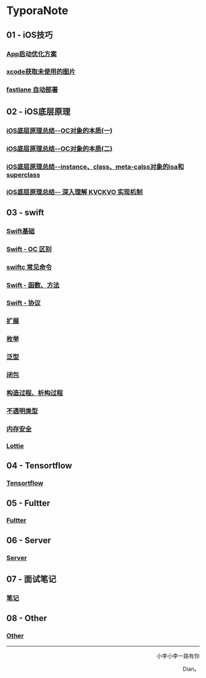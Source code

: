 # TyporaNote

## 01 - iOS技巧

### <a href="[https://github.com/lidian6864677/TyporaNote/blob/master/Dian%E2%80%98s%20Note/01%20-%20iOS%E6%8A%80%E5%B7%A7/App%E5%90%AF%E5%8A%A8%E4%BC%98%E5%8C%96%E6%96%B9%E6%A1%88.md](https://github.com/lidian6864677/TyporaNote/blob/master/Dian‘s Note/01 - iOS技巧/App启动优化方案.md)" target="_blank">App启动优化方案</a>

### <a href="[https://github.com/lidian6864677/TyporaNote/blob/master/Dian%E2%80%98s%20Note/01%20-%20iOS%E6%8A%80%E5%B7%A7/xcode%E8%8E%B7%E5%8F%96%E6%9C%AA%E4%BD%BF%E7%94%A8%E7%9A%84%E5%9B%BE%E7%89%87.md](https://github.com/lidian6864677/TyporaNote/blob/master/Dian‘s Note/01 - iOS技巧/xcode获取未使用的图片.md)" target="_blank">xcode获取未使用的图片</a>

### <a href="[https://github.com/lidian6864677/TyporaNote/blob/master/Dian%E2%80%98s%20Note/01%20-%20iOS%E6%8A%80%E5%B7%A7/fastlane%20%E8%87%AA%E5%8A%A8%E9%83%A8%E7%BD%B2.md](https://github.com/lidian6864677/TyporaNote/blob/master/Dian‘s Note/01 - iOS技巧/fastlane 自动部署.md)" target="_blank">fastlane 自动部署</a>

## 02 - iOS底层原理

### <a href="[https://github.com/lidian6864677/TyporaNote/blob/master/Dian%E2%80%98s%20Note/02%20-%20iOS%E5%BA%95%E5%B1%82/iOS%E5%BA%95%E5%B1%82%E5%8E%9F%E7%90%86%E6%80%BB%E7%BB%93--OC%E5%AF%B9%E8%B1%A1%E7%9A%84%E6%9C%AC%E8%B4%A8(%E4%B8%80).md](https://github.com/lidian6864677/TyporaNote/blob/master/Dian‘s Note/02 - iOS底层/iOS底层原理总结--OC对象的本质(一).md)" target="_blank">iOS底层原理总结--OC对象的本质(一)</a>

### <a href="[https://github.com/lidian6864677/TyporaNote/blob/master/Dian%E2%80%98s%20Note/02%20-%20iOS%E5%BA%95%E5%B1%82/iOS%E5%BA%95%E5%B1%82%E5%8E%9F%E7%90%86%E6%80%BB%E7%BB%93--OC%E5%AF%B9%E8%B1%A1%E7%9A%84%E6%9C%AC%E8%B4%A8(%E4%BA%8C).md](https://github.com/lidian6864677/TyporaNote/blob/master/Dian‘s Note/02 - iOS底层/iOS底层原理总结--OC对象的本质(二).md)" target="_blank">iOS底层原理总结--OC对象的本质(二)</a>

### <a href="[https://github.com/lidian6864677/TyporaNote/blob/master/Dian%E2%80%98s%20Note/02%20-%20iOS%E5%BA%95%E5%B1%82/iOS%E5%BA%95%E5%B1%82%E5%8E%9F%E7%90%86%E6%80%BB%E7%BB%93--instance%E3%80%81class%E3%80%81meta-calss%E5%AF%B9%E8%B1%A1%E7%9A%84isa%E5%92%8Csuperclass.md](https://github.com/lidian6864677/TyporaNote/blob/master/Dian‘s Note/02 - iOS底层/iOS底层原理总结--instance、class、meta-calss对象的isa和superclass.md)" target="_blank">iOS底层原理总结--instance、class、meta-calss对象的isa和superclass</a>

### <a href="[https://github.com/lidian6864677/TyporaNote/blob/master/Dian%E2%80%98s%20Note/02%20-%20iOS%E5%BA%95%E5%B1%82/iOS%E5%BA%95%E5%B1%82%E5%8E%9F%E7%90%86%E6%80%BB%E7%BB%93--%20%E6%B7%B1%E5%85%A5%E7%90%86%E8%A7%A3%20KVCKVO%20%E5%AE%9E%E7%8E%B0%E6%9C%BA%E5%88%B6.md](https://github.com/lidian6864677/TyporaNote/blob/master/Dian‘s Note/02 - iOS底层/iOS底层原理总结-- 深入理解 KVCKVO 实现机制.md)" target="_blank">iOS底层原理总结-- 深入理解 KVCKVO 实现机制</a>





## 03 - swift

### <a href="[https://github.com/lidian6864677/TyporaNote/blob/master/Dian%E2%80%98s%20Note/03%20-%20Swift/swift%E5%AD%A6%E4%B9%A0%E7%AC%94%E8%AE%B0.md](https://github.com/lidian6864677/TyporaNote/blob/master/Dian‘s Note/03 - Swift/swift学习笔记.md)" target="_blank">Swift基础</a>

### <a href="[https://github.com/lidian6864677/TyporaNote/blob/master/Dian%E2%80%98s%20Note/03%20-%20Swift/Swift-OC%E5%8C%BA%E5%88%AB.md](https://github.com/lidian6864677/TyporaNote/blob/master/Dian‘s Note/03 - Swift/Swift-OC区别.md)" target="_blank">Swift - OC 区别</a>

### <a href="[https://github.com/lidian6864677/TyporaNote/blob/master/Dian%E2%80%98s%20Note/03%20-%20Swift/Swiftc%E5%B8%B8%E8%A7%81%E5%91%BD%E4%BB%A4.md](https://github.com/lidian6864677/TyporaNote/blob/master/Dian‘s Note/03 - Swift/Swiftc常见命令.md)" target="_blank">swiftc 常见命令</a>

### <a href="[https://github.com/lidian6864677/TyporaNote/blob/master/Dian%E2%80%98s%20Note/03%20-%20Swift/Swift%20-%20%E5%87%BD%E6%95%B0%E3%80%81%E6%96%B9%E6%B3%95%20.md](https://github.com/lidian6864677/TyporaNote/blob/master/Dian‘s Note/03 - Swift/Swift - 函数、方法 .md)" target="_blank">Swift - 函数、方法</a>

### <a href="[https://github.com/lidian6864677/TyporaNote/blob/master/Dian%E2%80%98s%20Note/03%20-%20Swift/Swift%20-%20%E5%8D%8F%E8%AE%AE.md](https://github.com/lidian6864677/TyporaNote/blob/master/Dian‘s Note/03 - Swift/Swift - 协议.md)" target="_blank">Swift - 协议</a>

### <a href="地址" target="_blank">扩展</a>

### <a href="地址" target="_blank">枚举</a>

### <a href="地址" target="_blank">泛型</a>

### <a href="地址" target="_blank">闭包</a>

### <a href="地址" target="_blank">构造过程、析构过程</a>

### <a href="地址" target="_blank">不透明类型</a>

### <a href="地址" target="_blank">内存安全</a>

### <a href="地址" target="_blank">Lottie</a>

## 04 - Tensortflow

### <a href="地址" target="_blank">Tensortflow</a>

## 05 - Fultter

### <a href="地址" target="_blank">Fultter</a>

## 06 - Server

### <a href="地址" target="_blank">Server</a>

## 07 - 面试笔记

### <a href="地址" target="_blank">笔记</a>

## 08 - Other

### <a href="地址" target="_blank">Other</a>



------

<p align="right" color="orange">	小李小李一路有你</p><p align="right" color="orange">	Dian。</p>	



